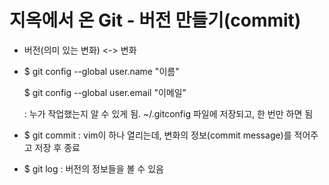 # 지옥에서 온 Git - 버전 만들기(commit)

* 버전(의미 있는 변화) <-> 변화

* $ git config --global user.name "이름"

  $ git config --global user.email "이메일"

  : 누가 작업했는지 알 수 있게 됨. ~/.gitconfig 파일에 저장되고, 한 번만 하면 됨

* $ git commit
  : vim이 하나 열리는데, 변화의 정보(commit message)를 적어주고 저장 후 종료

* $ git log 
  : 버전의 정보들을 볼 수 있음

